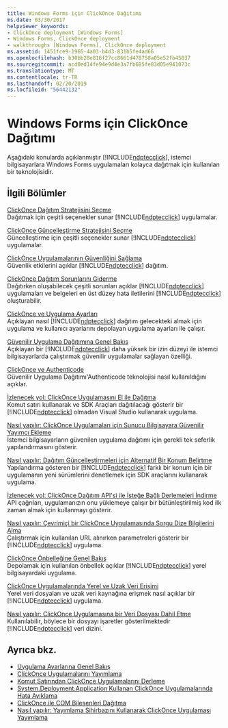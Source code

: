 ```yaml
---
title: Windows Forms için ClickOnce Dağıtımı
ms.date: 03/30/2017
helpviewer_keywords:
- ClickOnce deployment [Windows Forms]
- Windows Forms, ClickOnce deployment
- walkthroughs [Windows Forms], ClickOnce deployment
ms.assetid: 1451fce9-1965-4a03-b4d3-831b5fe4ad66
ms.openlocfilehash: b30bb28e816f27cc8661d478758a05e52fb45037
ms.sourcegitcommit: acd8ed14fe94e9d4e3a7fb685fe83d05e941073c
ms.translationtype: MT
ms.contentlocale: tr-TR
ms.lasthandoff: 02/20/2019
ms.locfileid: "56442132"
---
```

# <a name="clickonce-deployment-for-windows-forms"></a>Windows Forms için ClickOnce Dağıtımı
Aşağıdaki konularda açıklanmıştır [!INCLUDE[ndptecclick](../../../includes/ndptecclick-md.md)], istemci bilgisayarlara Windows Forms uygulamaları kolayca dağıtmak için kullanılan bir teknolojisidir.  
  
## <a name="related-sections"></a>İlgili Bölümler  
 [ClickOnce Dağıtım Stratejisini Seçme](/visualstudio/deployment/choosing-a-clickonce-deployment-strategy)  
 Dağıtmak için çeşitli seçenekler sunar [!INCLUDE[ndptecclick](../../../includes/ndptecclick-md.md)] uygulamalar.  
  
 [ClickOnce Güncelleştirme Stratejisini Seçme](/visualstudio/deployment/choosing-a-clickonce-update-strategy)  
 Güncelleştirme için çeşitli seçenekler sunar [!INCLUDE[ndptecclick](../../../includes/ndptecclick-md.md)] uygulamalar.  
  
 [ClickOnce Uygulamalarının Güvenliğini Sağlama](/visualstudio/deployment/securing-clickonce-applications)  
 Güvenlik etkilerini açıklar [!INCLUDE[ndptecclick](../../../includes/ndptecclick-md.md)] dağıtım.  
  
 [ClickOnce Dağıtım Sorunlarını Giderme](/visualstudio/deployment/troubleshooting-clickonce-deployments)  
 Dağıtırken oluşabilecek çeşitli sorunları açıklar [!INCLUDE[ndptecclick](../../../includes/ndptecclick-md.md)] uygulamaları ve belgeleri en üst düzey hata iletilerini [!INCLUDE[ndptecclick](../../../includes/ndptecclick-md.md)] oluşturabilir.  
  
 [ClickOnce ve Uygulama Ayarları](/visualstudio/deployment/clickonce-and-application-settings)  
 Açıklayan nasıl [!INCLUDE[ndptecclick](../../../includes/ndptecclick-md.md)] dağıtım gelecekteki almak için uygulama ve kullanıcı ayarlarını depolayan uygulama ayarları ile çalışır.  
  
 [Güvenilir Uygulama Dağıtımına Genel Bakış](/visualstudio/deployment/trusted-application-deployment-overview)  
 Açıklayan bir [!INCLUDE[ndptecclick](../../../includes/ndptecclick-md.md)] daha yüksek bir izin düzeyi ile istemci bilgisayarlarda çalıştırmak güvenilir uygulamalar sağlayan özelliği.  
  
 [ClickOnce ve Authenticode](/visualstudio/deployment/clickonce-and-authenticode)  
 Güvenilir Uygulama Dağıtımı'Authenticode teknolojisi nasıl kullanıldığını açıklar.  
  
 [İzlenecek yol: ClickOnce Uygulamasını El ile Dağıtma](/visualstudio/deployment/walkthrough-manually-deploying-a-clickonce-application)  
 Komut satırı kullanarak ve SDK Araçları dağıtılacağı gösterir bir [!INCLUDE[ndptecclick](../../../includes/ndptecclick-md.md)] olmadan Visual Studio kullanarak uygulama.  
  
 [Nasıl yapılır: ClickOnce Uygulamaları için Sunucu Bilgisayara Güvenilir Yayımcı Ekleme](/visualstudio/deployment/how-to-add-a-trusted-publisher-to-a-client-computer-for-clickonce-applications)  
 İstemci bilgisayarların güvenilen uygulama dağıtımı için gerekli tek seferlik yapılandırmasını gösterir.  
  
 [Nasıl yapılır: Dağıtım Güncelleştirmeleri için Alternatif Bir Konum Belirtme](/visualstudio/deployment/how-to-specify-an-alternate-location-for-deployment-updates)  
 Yapılandırma gösteren bir [!INCLUDE[ndptecclick](../../../includes/ndptecclick-md.md)] farklı bir konum için bir uygulamanın yeni sürümlerini denetlemek için SDK araçlarını kullanarak uygulama.  
  
 [İzlenecek yol: ClickOnce Dağıtım API'si ile İsteğe Bağlı Derlemeleri İndirme](/visualstudio/deployment/walkthrough-downloading-assemblies-on-demand-with-the-clickonce-deployment-api)  
 API çağrıları, uygulamanızın onu yüklemeye çalışır bir bütünleştirilmiş kod ilk zaman almak için kullanmayı gösterir.  
  
 [Nasıl yapılır: Çevrimiçi bir ClickOnce Uygulamasında Sorgu Dize Bilgilerini Alma](/visualstudio/deployment/how-to-retrieve-query-string-information-in-an-online-clickonce-application)  
 Çalıştırmak için kullanılan URL alınırken parametreleri gösterir bir [!INCLUDE[ndptecclick](../../../includes/ndptecclick-md.md)] uygulama.  
  
 [ClickOnce Önbelleğine Genel Bakış](/visualstudio/deployment/clickonce-cache-overview)  
 Depolamak için kullanılan önbellek açıklar [!INCLUDE[ndptecclick](../../../includes/ndptecclick-md.md)] yerel bilgisayardaki uygulama.  
  
 [ClickOnce Uygulamalarında Yerel ve Uzak Veri Erişimi](/visualstudio/deployment/accessing-local-and-remote-data-in-clickonce-applications)  
 Yerel veri dosyaları ve uzak veri kaynağına erişmek nasıl açıklar bir [!INCLUDE[ndptecclick](../../../includes/ndptecclick-md.md)] uygulama.  
  
 [Nasıl yapılır: ClickOnce Uygulamasına bir Veri Dosyası Dahil Etme](/visualstudio/deployment/how-to-include-a-data-file-in-a-clickonce-application)  
 Kullanılabilir, böylece bir dosyayı işaretler gösterilmektedir [!INCLUDE[ndptecclick](../../../includes/ndptecclick-md.md)] veri dizini.  
  
## <a name="see-also"></a>Ayrıca bkz.
- [Uygulama Ayarlarına Genel Bakış](../../../docs/framework/winforms/advanced/application-settings-overview.md)
- [ClickOnce Uygulamalarını Yayımlama](/visualstudio/deployment/publishing-clickonce-applications)
- [Komut Satırından ClickOnce Uygulamalarını Derleme](/visualstudio/deployment/building-clickonce-applications-from-the-command-line)
- [System.Deployment.Application Kullanan ClickOnce Uygulamalarında Hata Ayıklama](/visualstudio/deployment/debugging-clickonce-applications-that-use-system-deployment-application)
- [ClickOnce ile COM Bileşenleri Dağıtma](/visualstudio/deployment/deploying-com-components-with-clickonce)
- [Nasıl yapılır: Yayımlama Sihirbazını Kullanarak ClickOnce Uygulaması Yayımlama](/visualstudio/deployment/how-to-publish-a-clickonce-application-using-the-publish-wizard)
